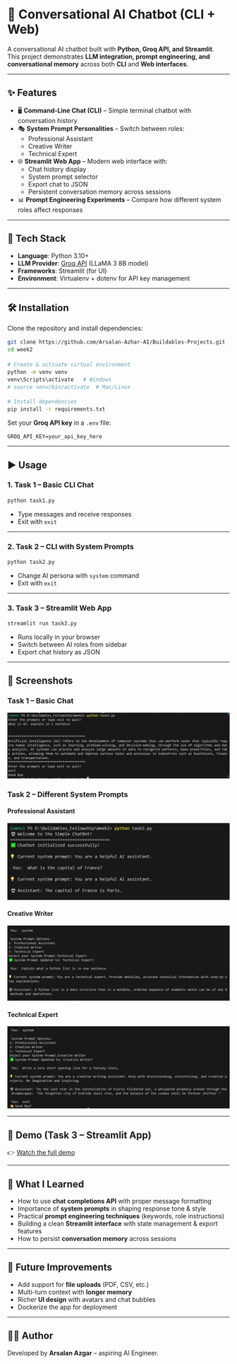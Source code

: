 
# 🤖 Conversational AI Chatbot (CLI + Web)

A conversational AI chatbot built with **Python, Groq API, and Streamlit**.  
This project demonstrates **LLM integration, prompt engineering, and conversational memory** across both **CLI** and **Web interfaces**.

---

## ✨ Features

- 🖥️ **Command-Line Chat (CLI)** – Simple terminal chatbot with conversation history  
- 🎭 **System Prompt Personalities** – Switch between roles:
  - Professional Assistant
  - Creative Writer
  - Technical Expert  
- 🌐 **Streamlit Web App** – Modern web interface with:
  - Chat history display  
  - System prompt selector  
  - Export chat to JSON  
  - Persistent conversation memory across sessions  
- 📊 **Prompt Engineering Experiments** – Compare how different system roles affect responses  

---

## 🚀 Tech Stack

- **Language**: Python 3.10+  
- **LLM Provider**: [Groq API](https://groq.com/) (LLaMA 3 8B model)  
- **Frameworks**: Streamlit (for UI)  
- **Environment**: Virtualenv + dotenv for API key management  

---

## 🛠️ Installation

Clone the repository and install dependencies:

```bash
git clone https://github.com/Arsalan-Azhar-AI/Buildables-Projects.git
cd week2

# Create & activate virtual environment
python -m venv venv
venv\Scripts\activate   # Windows
# source venv/bin/activate  # Mac/Linux

# Install dependencies
pip install -r requirements.txt
````

Set your **Groq API key** in a `.env` file:

```env
GROQ_API_KEY=your_api_key_here
```

---

## ▶️ Usage

### 1. Task 1 – Basic CLI Chat

```bash
python task1.py
```

* Type messages and receive responses
* Exit with `exit`

---

### 2. Task 2 – CLI with System Prompts

```bash
python task2.py
```

* Change AI persona with `system` command
* Exit with `exit`

---

### 3. Task 3 – Streamlit Web App

```bash
streamlit run task3.py
```

* Runs locally in your browser
* Switch between AI roles from sidebar
* Export chat history as JSON

---

## 📸 Screenshots

### Task 1 – Basic Chat

![Task 1 Screenshot](assets\task1_screenshort.PNG)

### Task 2 – Different System Prompts

#### Professional Assistant

![Task 2 Screenshot 1](assets\task2_screenshort1.PNG)

#### Creative Writer

![Task 2 Screenshot 2](assets\task2_screenshort2.PNG)

#### Technical Expert

![Task 2 Screenshot 3](assets\task2_screenshort3.PNG)

---

## 🎥 Demo (Task 3 – Streamlit App)

👉 [Watch the full demo](https://drive.google.com/file/d/1fwIvEc53aF-1MIELC_-7L_zucOqk2Cw8/view?usp=sharing)

---

## 🧠 What I Learned

* How to use **chat completions API** with proper message formatting
* Importance of **system prompts** in shaping response tone & style
* Practical **prompt engineering techniques** (keywords, role instructions)
* Building a clean **Streamlit interface** with state management & export features
* How to persist **conversation memory** across sessions

---

## 🔮 Future Improvements

* Add support for **file uploads** (PDF, CSV, etc.)
* Multi-turn context with **longer memory**
* Richer **UI design** with avatars and chat bubbles
* Dockerize the app for deployment

---

## 👨‍💻 Author

Developed by **Arsalan Azgar** – aspiring AI Engineer.


